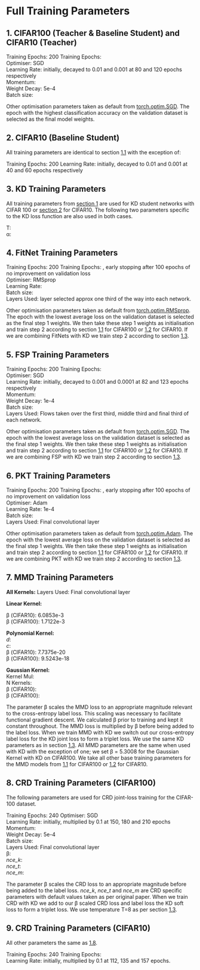 # Full Training Parameters

## 1. CIFAR100 (Teacher & Baseline Student) and CIFAR10 (Teacher)

Training Epochs: 200 Training Epochs:  
Optimiser: SGD  
Learning Rate: initially, decayed to 0.01 and 0.001 at 80 and 120 epochs
respectively  
Momentum:  
Weight Decay: 5e-4  
Batch size:

Other optimisation parameters taken as default from [torch.optim.SGD](https://pytorch.org/docs/stable/optim.html). The epoch with the highest classification accuracy on the validation dataset is selected as the final model weights.

## 2. CIFAR10 (Baseline Student)

All training parameters are identical to section [1.1](#sec:default_params) with the exception of:

Training Epochs: 200 
Learning Rate: initially, decayed to 0.01 and 0.001 at 40 and 60 epochs respectively

## 3. KD Training Parameters

All training parameters from [section 1](#cifar100-teacher--baseline-student-and-cifar10-teacher) are used for KD student networks with CIFAR 100 or [section 2]() for CIFAR10. The following two parameters specific to the KD loss function are also used in both cases.

T:  
α:



## 4. FitNet Training Parameters

Training Epochs: 200 Training Epochs: , early stopping after 100 epochs of no improvement on validation loss  
Optimiser: RMSprop  
Learning Rate:  
Batch size:  
Layers Used: layer selected approx one third of the way into each network.

Other optimisation parameters taken as default from [torch.optim.RMSprop](https://pytorch.org/docs/stable/optim.html). The epoch with the lowest average loss on the validation dataset is selected as the final step 1 weights. We then take these step 1 weights as initialisation and train step 2 according to section [1.1](#sec:default_params) for CIFAR100 or [1.2](#sec:c10student) for CIFAR10. If we are combining FitNets with KD we train step 2 according to section [1.3](#sec:kd_params).

## 5. FSP Training Parameters

Training Epochs: 200 Training Epochs:  
Optimiser: SGD  
Learning Rate: initially, decayed to 0.001 and 0.0001 at 82 and 123 epochs respectively  
Momentum:  
Weight Decay: 1e-4  
Batch size:  
Layers Used: Flows taken over the first third, middle third and final third of each network.

Other optimisation parameters taken as default from [torch.optim.SGD](https://pytorch.org/docs/stable/optim.html). The epoch with the lowest average loss on the validation dataset is selected as the final step 1 weights. We then take these step 1 weights as initialisation and train step 2 according to section [1.1](#sec:default_params) for CIFAR100 or [1.2](#sec:c10student) for CIFAR10. If we are combining FSP with KD we train step 2 according to section [1.3](#sec:kd_params).

## 6. PKT Training Parameters

Training Epochs: 200 Training Epochs: , early stopping after 100 epochs of no improvement on validation loss  
Optimiser: Adam  
Learning Rate: 1e-4  
Batch size:  
Layers Used: Final convolutional layer

Other optimisation parameters taken as default from [torch.optim.Adam](https://pytorch.org/docs/stable/optim.html). The epoch with the lowest average loss on the validation dataset is selected as the final step 1 weights. We then take these step 1 weights as initialisation and train step 2 according to section [1.1](#sec:default_params) for CIFAR100 or [1.2](#sec:c10student) for CIFAR10. If we are combining PKT with KD we train step 2 according to section [1.3](#sec:kd_params).

## 7. MMD Training Parameters

**All Kernels:** 
Layers Used: Final convolutional layer

**Linear Kernel:**  

β (CIFAR10): 6.0853e-3  
β (CIFAR100): 1.7122e-3  
  
**Polynomial Kernel:**  
*d*:  
*c*:  
β (CIFAR10): 7.7375e-20  
β (CIFAR100): 9.5243e-18  
  
**Gaussian Kernel:**  
Kernel Mul:  
N Kernels:  
β (CIFAR10):  
β (CIFAR100):

The parameter β scales the MMD loss to an appropriate magnitude relevant to the cross-entropy label loss. This scaling was necessary to facilitate functional gradient descent. We calculated β prior to training and kept it constant throughout. The MMD loss is multiplied by β before being added to the label loss. When we train MMD with KD we switch out our cross-entropy label loss for the KD joint loss to form a triplet loss. We use the same KD parameters as in section [1.3](#sec:kd_params). All MMD parameters are the same when used with KD with the exception of one; we set β = 5.3008 for the Gaussian Kernel with KD on CIFAR100. We take all other base training parameters for the MMD models from [1.1](#sec:default_params) for CIFAR100 or [1.2](#sec:c10student) for CIFAR10. 

## 8. CRD Training Parameters (CIFAR100)

The following parameters are used for CRD joint-loss training for the CIFAR-100 dataset. 

Training Epochs: 240
Optimiser: SGD  
Learning Rate: initially, multiplied by 0.1 at 150, 180 and 210 epochs  
Momentum:  
Weight Decay: 5e-4  
Batch size:  
Layers Used: Final convolutional layer  
β:  
*nce_k*:  
*nce_t*:  
*nce_m*:

The parameter β scales the CRD loss to an appropriate magnitude before being added to the label loss. *nce_k*, *nce_t* and *nce_m* are CRD specific parameters with default values taken as per original paper. When we train CRD with KD we add to our β scaled CRD loss and label loss the KD soft loss to form a triplet loss. We use temperature T=8 as per section [1.3](#sec:kd_params).


## 9. CRD Training Parameters (CIFAR10)

All other parameters the same as [1.8](#sec:crd_default).

Training Epochs: 240 Training Epochs:  
Learning Rate: initially, multiplied by 0.1 at 112, 135 and 157 epochs.
